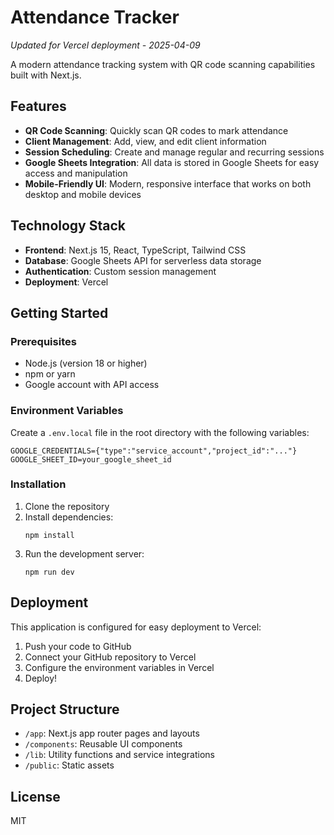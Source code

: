 # Attendance Tracker

*Updated for Vercel deployment - 2025-04-09*

A modern attendance tracking system with QR code scanning capabilities built with Next.js.

## Features

- **QR Code Scanning**: Quickly scan QR codes to mark attendance
- **Client Management**: Add, view, and edit client information
- **Session Scheduling**: Create and manage regular and recurring sessions
- **Google Sheets Integration**: All data is stored in Google Sheets for easy access and manipulation
- **Mobile-Friendly UI**: Modern, responsive interface that works on both desktop and mobile devices

## Technology Stack

- **Frontend**: Next.js 15, React, TypeScript, Tailwind CSS
- **Database**: Google Sheets API for serverless data storage
- **Authentication**: Custom session management
- **Deployment**: Vercel

## Getting Started

### Prerequisites

- Node.js (version 18 or higher)
- npm or yarn
- Google account with API access

### Environment Variables

Create a `.env.local` file in the root directory with the following variables:

```
GOOGLE_CREDENTIALS={"type":"service_account","project_id":"..."}
GOOGLE_SHEET_ID=your_google_sheet_id
```

### Installation

1. Clone the repository
2. Install dependencies:
   ```
   npm install
   ```
3. Run the development server:
   ```
   npm run dev
   ```

## Deployment

This application is configured for easy deployment to Vercel:

1. Push your code to GitHub
2. Connect your GitHub repository to Vercel
3. Configure the environment variables in Vercel
4. Deploy!

## Project Structure

- `/app`: Next.js app router pages and layouts
- `/components`: Reusable UI components
- `/lib`: Utility functions and service integrations
- `/public`: Static assets

## License

MIT
